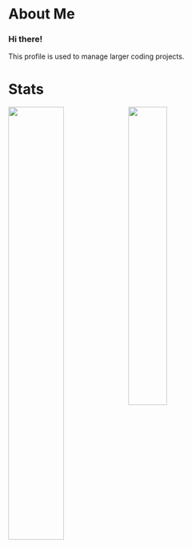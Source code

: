 # About Me
### Hi there!
This profile is used to manage larger coding projects. 

# Stats
<img align="left" width=47% src="https://github-readme-stats.vercel.app/api?username=121Test121&show_icons=true&theme=algolia" />
<img align="left" width=39% src="https://github-readme-stats.vercel.app/api/top-langs/?username=121Test121&layout=compact&theme=algolia" />
